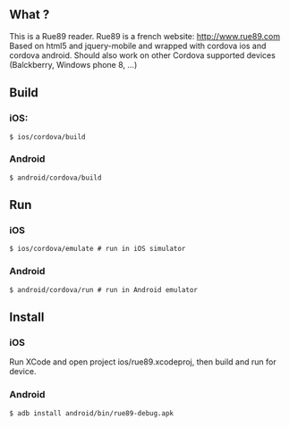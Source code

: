 ## What ?

This is a Rue89 reader. Rue89 is a french website: http://www.rue89.com
Based on html5 and jquery-mobile and wrapped with cordova ios and cordova android. Should also work on other Cordova supported devices (Balckberry, Windows phone 8, ...)

## Build
### iOS:

    $ ios/cordova/build

### Android

    $ android/cordova/build

## Run
### iOS

    $ ios/cordova/emulate # run in iOS simulator

### Android

    $ android/cordova/run # run in Android emulator

## Install
### iOS

Run XCode and open project ios/rue89.xcodeproj, then build and run for device.

### Android

    $ adb install android/bin/rue89-debug.apk

